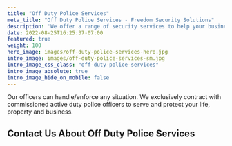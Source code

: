 ```yaml
---
title: "Off Duty Police Services"
meta_title: "Off Duty Police Services - Freedom Security Solutions"
description: 'We offer a range of security services to help your business. We exclusively contract with commissioned active duty police officers to serve and protect your life, property and business. Contact us to discuss more.'
date: 2022-08-25T16:25:37-07:00
featured: true
weight: 100
hero_image: images/off-duty-police-services-hero.jpg
intro_image: images/off-duty-police-services-sm.jpg
intro_image_css_class: "off-duty-police-services"
intro_image_absolute: true
intro_image_hide_on_mobile: false
---
```


Our officers can handle/enforce any situation. We exclusively contract with commissioned active duty police officers to serve and protect your life, property and business.

## Contact Us About Off Duty Police Services